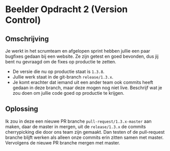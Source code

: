 # Beelder Opdracht 2 (Version Control)

## Omschrijving

Je werkt in het scrumteam en afgelopen sprint hebben jullie een paar
bugfixes gedaan bij een website. Ze zijn getest en goed bevonden,
dus jij bent nu gevraagd om de fixes op productie te zetten.
* De versie die nu op productie staat is `1.3.8`.
* Jullie werk staat in de git-branch `release/1.3.x`.
* Je komt erachter dat iemand uit een ander team ook commits
heeft gedaan in deze branch, maar deze mogen nog niet live.
Beschrijf wat je zou doen om jullie code goed op productie te
krijgen.

## Oplossing

Ik zou in deze een nieuwe PR branche `pull-request/1.3.x-master` aan maken, daar de master in mergen, uit de `release/1.3.x` de commits cherrypicking die door ons team zijn gemaakt. Dan testen of de pull-request branche blijft werken als alleen onze commits erin zitten samen met master. Vervolgens de nieuwe PR branche mergen met master.